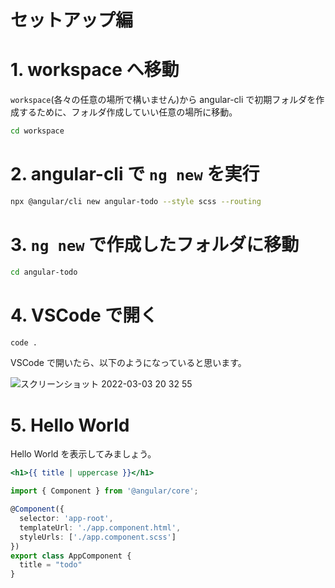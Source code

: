 # セットアップ編

# 1. workspace へ移動

`workspace`(各々の任意の場所で構いません)から angular-cli で初期フォルダを作成するために、フォルダ作成していい任意の場所に移動。

```bash
cd workspace
```

# 2. angular-cli で `ng new` を実行

```bash
npx @angular/cli new angular-todo --style scss --routing
```

# 3. `ng new` で作成したフォルダに移動

```bash
cd angular-todo
```

# 4. VSCode で開く

```bash
code .
```

VSCode で開いたら、以下のようになっていると思います。

![スクリーンショット 2022-03-03 20 32 55](https://user-images.githubusercontent.com/20474933/156556711-c2d82177-e29d-490a-a0bb-d27ab65c0785.png)

# 5. Hello World

Hello World を表示してみましょう。

```html:src/app/app.component.html
<h1>{{ title | uppercase }}</h1>
```

```typescript:src/app/app.component.ts
import { Component } from '@angular/core';

@Component({
  selector: 'app-root',
  templateUrl: './app.component.html',
  styleUrls: ['./app.component.scss']
})
export class AppComponent {
  title = "todo"
}
```
